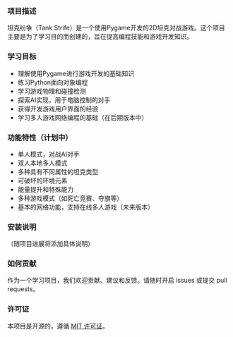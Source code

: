 ### 项目描述
坦克纷争（Tank Strife）是一个使用Pygame开发的2D坦克对战游戏。这个项目主要是为了学习目的而创建的，旨在提高编程技能和游戏开发知识。

### 学习目标
- 理解使用Pygame进行游戏开发的基础知识
- 练习Python面向对象编程
- 学习游戏物理和碰撞检测
- 探索AI实现，用于电脑控制的对手
- 获得开发游戏用户界面的经验
- 学习多人游戏网络编程的基础（在后期版本中）

### 功能特性（计划中）
- 单人模式，对战AI对手
- 双人本地多人模式
- 多种具有不同属性的坦克类型
- 可破坏的环境元素
- 能量提升和特殊能力
- 多种游戏模式（如死亡竞赛、夺旗等）
- 基本的网络功能，支持在线多人游戏（未来版本）

### 安装说明
（随项目进展将添加具体说明）

### 如何贡献
作为一个学习项目，我们欢迎贡献、建议和反馈。请随时开启 issues 或提交 pull requests。

### 许可证
本项目是开源的，遵循 [MIT 许可证](LICENSE)。